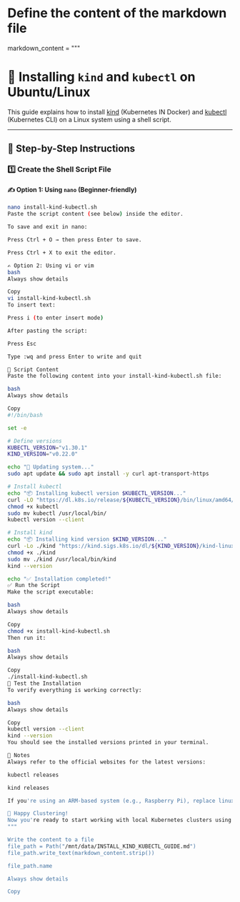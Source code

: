 # Define the content of the markdown file
markdown_content = """
# 🚀 Installing `kind` and `kubectl` on Ubuntu/Linux

This guide explains how to install [kind](https://kind.sigs.k8s.io/) (Kubernetes IN Docker) and [kubectl](https://kubernetes.io/docs/tasks/tools/) (Kubernetes CLI) on a Linux system using a shell script.

---

## 📜 Step-by-Step Instructions

### 1️⃣ Create the Shell Script File

#### ✍️ Option 1: Using `nano` (Beginner-friendly)

```bash
nano install-kind-kubectl.sh
Paste the script content (see below) inside the editor.

To save and exit in nano:

Press Ctrl + O → then press Enter to save.

Press Ctrl + X to exit the editor.

✍️ Option 2: Using vi or vim
bash
Always show details

Copy
vi install-kind-kubectl.sh
To insert text:

Press i (to enter insert mode)

After pasting the script:

Press Esc

Type :wq and press Enter to write and quit

📄 Script Content
Paste the following content into your install-kind-kubectl.sh file:

bash
Always show details

Copy
#!/bin/bash

set -e

# Define versions
KUBECTL_VERSION="v1.30.1"
KIND_VERSION="v0.22.0"

echo "🔧 Updating system..."
sudo apt update && sudo apt install -y curl apt-transport-https

# Install kubectl
echo "📦 Installing kubectl version $KUBECTL_VERSION..."
curl -LO "https://dl.k8s.io/release/${KUBECTL_VERSION}/bin/linux/amd64/kubectl"
chmod +x kubectl
sudo mv kubectl /usr/local/bin/
kubectl version --client

# Install kind
echo "📦 Installing kind version $KIND_VERSION..."
curl -Lo ./kind "https://kind.sigs.k8s.io/dl/${KIND_VERSION}/kind-linux-amd64"
chmod +x ./kind
sudo mv ./kind /usr/local/bin/kind
kind --version

echo "✅ Installation completed!"
✅ Run the Script
Make the script executable:

bash
Always show details

Copy
chmod +x install-kind-kubectl.sh
Then run it:

bash
Always show details

Copy
./install-kind-kubectl.sh
🧪 Test the Installation
To verify everything is working correctly:

bash
Always show details

Copy
kubectl version --client
kind --version
You should see the installed versions printed in your terminal.

📎 Notes
Always refer to the official websites for the latest versions:

kubectl releases

kind releases

If you're using an ARM-based system (e.g., Raspberry Pi), replace linux/amd64 with linux/arm64 in the download URLs.

🐳 Happy Clustering!
Now you're ready to start working with local Kubernetes clusters using kind and kubectl! ☸️🚀
"""

Write the content to a file
file_path = Path("/mnt/data/INSTALL_KIND_KUBECTL_GUIDE.md")
file_path.write_text(markdown_content.strip())

file_path.name

Always show details

Copy
